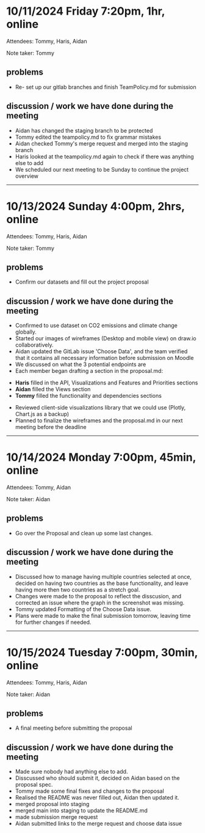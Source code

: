 # 10/11/2024 Friday 7:20pm, 1hr, online
Attendees: Tommy, Haris, Aidan

Note taker: Tommy
## problems
* Re- set up our gitlab branches and finish TeamPolicy.md for submission
## discussion / work we have done during the meeting
* Aidan has changed the staging branch to be protected
* Tommy edited the teampolicy.md to fix grammar mistakes
* Aidan checked Tommy's merge request and merged into the staging branch
* Haris looked at the teampolicy.md again to check if there was anything else to add
* We scheduled our next meeting to be Sunday to continue the project overview

***

# 10/13/2024 Sunday 4:00pm, 2hrs, online
Attendees: Tommy, Haris, Aidan

Note taker: Tommy
## problems
* Confirm our datasets and fill out the project proposal
## discussion / work we have done during the meeting
* Confirmed to use dataset on CO2 emissions and climate change globally.
* Started our images of wireframes (Desktop and mobile view) on draw.io collaboratively.
* Aidan updated the GitLab issue 'Choose Data', and the team verified that it contains all necessary information before submission on Moodle
* We discussed on what the 3 potential endpoints are
* Each member began drafting a section in the proposal.md:
- **Haris** filled in the API, Visualizations and Features and Priorities sections
- **Aidan** filled the Views section
- **Tommy** filled the functionality and dependencies sections
* Reviewed client-side visualizations library that we could use (Plotly, Chart.js as a backup)
* Planned to finalize the wireframes and the proposal.md in our next meeting before the deadline

***

# 10/14/2024 Monday 7:00pm, 45min, online
Attendees: Tommy, Aidan

Note taker: Aidan
## problems
* Go over the Proposal and clean up some last changes.
## discussion / work we have done during the meeting
* Discussed how to manage having multiple countries selected at once, decided on having two countries as the base functionality, and leave having more then two countries as a stretch goal.
* Changes were made to the proposal to reflect the disscusion, and corrected an issue where the graph in the screenshot was missing.
* Tommy updated Formatting of the Choose Data issue.
* Plans were made to make the final submission tomorrow, leaving time for further changes if needed.

***

# 10/15/2024 Tuesday 7:00pm, 30min, online
Attendees: Tommy, Haris, Aidan

Note taker: Aidan
## problems
* A final meeting before submitting the proposal
## discussion / work we have done during the meeting
* Made sure nobody had anything else to add.
* Disscussed who should submit it, decided on Aidan based on the proposal spec.
* Tommy made some final fixes and changes to the proposal
* Realised the README was never filled out, Aidan then updated it.
* merged proposal into staging
* merged main into staging to update the README.md
* made submission merge request
* Aidan submitted links to the merge request and choose data issue